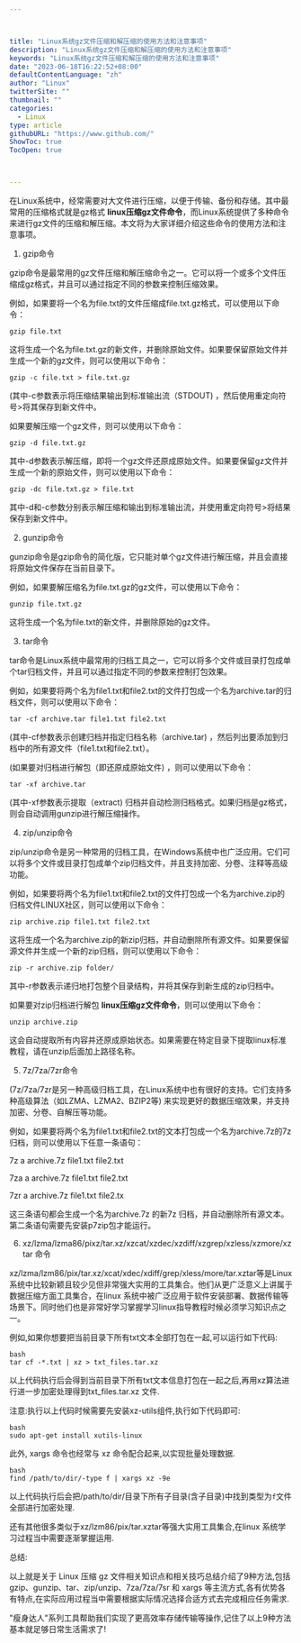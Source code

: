```yaml
---



title: "Linux系统gz文件压缩和解压缩的使用方法和注意事项"
description: "Linux系统gz文件压缩和解压缩的使用方法和注意事项"
keywords: "Linux系统gz文件压缩和解压缩的使用方法和注意事项"
date: "2023-06-18T16:22:52+08:00"
defaultContentLanguage: "zh"
author: "Linux"
twitterSite: ""
thumbnail: ""
categories:
  - Linux
type: article
githubURL: "https://www.github.com/"
ShowToc: true
TocOpen: true



---
```


在Linux系统中，经常需要对大文件进行压缩，以便于传输、备份和存储。其中最常用的压缩格式就是gz格式 **linux压缩gz文件命令**，而Linux系统提供了多种命令来进行gz文件的压缩和解压缩。本文将为大家详细介绍这些命令的使用方法和注意事项。

1. gzip命令

gzip命令是最常用的gz文件压缩和解压缩命令之一。它可以将一个或多个文件压缩成gz格式，并且可以通过指定不同的参数来控制压缩效果。

例如，如果要将一个名为file.txt的文件压缩成file.txt.gz格式，可以使用以下命令：

```
gzip file.txt
```

这将生成一个名为file.txt.gz的新文件，并删除原始文件。如果要保留原始文件并生成一个新的gz文件，则可以使用以下命令：

```
gzip -c file.txt > file.txt.gz
```

(其中-c参数表示将压缩结果输出到标准输出流（STDOUT) ，然后使用重定向符号>将其保存到新文件中。

如果要解压缩一个gz文件，则可以使用以下命令：

```
gzip -d file.txt.gz
```

其中-d参数表示解压缩，即将一个gz文件还原成原始文件。如果要保留gz文件并生成一个新的原始文件，则可以使用以下命令：

```
gzip -dc file.txt.gz > file.txt
```

其中-d和-c参数分别表示解压缩和输出到标准输出流，并使用重定向符号>将结果保存到新文件中。

2. gunzip命令

gunzip命令是gzip命令的简化版，它只能对单个gz文件进行解压缩，并且会直接将原始文件保存在当前目录下。

例如，如果要解压缩名为file.txt.gz的gz文件，可以使用以下命令：

```
gunzip file.txt.gz
```

这将生成一个名为file.txt的新文件，并删除原始的gz文件。

3. tar命令

tar命令是Linux系统中最常用的归档工具之一，它可以将多个文件或目录打包成单个tar归档文件，并且可以通过指定不同的参数来控制打包效果。

例如，如果要将两个名为file1.txt和file2.txt的文件打包成一个名为archive.tar的归档文件，则可以使用以下命令：

```
tar -cf archive.tar file1.txt file2.txt
```

(其中-cf参数表示创建归档并指定归档名称（archive.tar) ，然后列出要添加到归档中的所有源文件（file1.txt和file2.txt）。

(如果要对归档进行解包（即还原成原始文件) ，则可以使用以下命令：

```
tar -xf archive.tar
```

(其中-xf参数表示提取（extract) 归档并自动检测归档格式。如果归档是gz格式，则会自动调用gunzip进行解压缩操作。

4. zip/unzip命令

zip/unzip命令是另一种常用的归档工具，在Windows系统中也广泛应用。它们可以将多个文件或目录打包成单个zip归档文件，并且支持加密、分卷、注释等高级功能。

例如，如果要将两个名为file1.txt和file2.txt的文件打包成一个名为archive.zip的归档文件LINUX社区，则可以使用以下命令：

```
zip archive.zip file1.txt file2.txt
```

这将生成一个名为archive.zip的新zip归档，并自动删除所有源文件。如果要保留源文件并生成一个新的zip归档，则可以使用以下命令：

```
zip -r archive.zip folder/
```

其中-r参数表示递归地打包整个目录结构，并将其保存到新生成的zip归档中。

如果要对zip归档进行解包 **linux压缩gz文件命令**，则可以使用以下命令：

```
unzip archive.zip
```

这会自动提取所有内容并还原成原始状态。如果需要在特定目录下提取linux标准教程，请在unzip后面加上路径名称。

5. 7z/7za/7zr命令

(7z/7za/7zr是另一种高级归档工具，在Linux系统中也有很好的支持。它们支持多种高级算法（如LZMA、LZMA2、BZIP2等) 来实现更好的数据压缩效果，并支持加密、分卷、自解压等功能。

例如，如果要将两个名为file1.txt和file2.txt的文本打包成一个名为archive.7z的7z归档，则可以使用以下任意一条语句：

7z a archive.7z file1.txt file2.txt

7za a archive.7z file1.txt file2.txt

7zr a archive.7z file1.txt file2.tx

这三条语句都会生成一个名为archive.7z 的新7z 归档，并自动删除所有源文本。第二条语句需要先安装p7zip包才能运行。

6. xz/lzma/lzma86/pixz/tar.xz/xzcat/xzdec/xzdiff/xzgrep/xzless/xzmore/xztar 命令

xz/lzma/lzm86/pix/tar.xz/xcat/xdec/xdiff/grep/xless/more/tar.xztar等是Linux系统中比较新颖且较少见但非常强大实用的工具集合。他们从更广泛意义上讲属于数据压缩方面工具集合，在linux 系统中被广泛应用于软件安装部署、数据传输等场景下。同时他们也是非常好学习掌握学习linux指导教程时候必须学习知识点之一。

例如,如果你想要把当前目录下所有txt文本全部打包在一起,可以运行如下代码:

```
bash
tar cf -*.txt | xz > txt_files.tar.xz
```

以上代码执行后会得到当前目录下所有txt文本信息打包在一起之后,再用xz算法进行进一步加密处理得到txt_files.tar.xz 文件.

注意:执行以上代码时候需要先安装xz-utils组件,执行如下代码即可:

```
bash
sudo apt-get install xutils-linux
```

此外, xargs 命令也经常与 xz 命令配合起来,以实现批量处理数据.

```
bash
find /path/to/dir/-type f | xargs xz -9e
```

以上代码执行后会把/path/to/dir/目录下所有子目录(含子目录)中找到类型为`f`文件全部进行加密处理.

还有其他很多类似于xz/lzm86/pix/tar.xztar等强大实用工具集合,在linux 系统学习过程当中需要逐渐掌握运用.

总结:

以上就是关于 Linux 压缩 gz 文件相关知识点和相关技巧总结介绍了9种方法,包括 gzip、gunzip、tar、zip/unzip、7za/7za/7sr 和 xargs 等主流方式,各有优势各有特点,在实际应用过程当中需要根据实际情况选择合适方式去完成相应任务需求.

"瘦身达人"系列工具帮助我们实现了更高效率存储传输等操作,记住了以上9种方法基本就足够日常生活需求了!